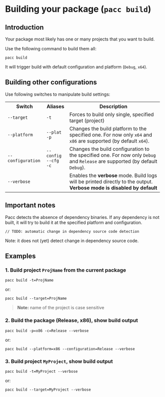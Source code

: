 # Building your package (`pacc build`)

## Introduction

Your package most likely has one or many projects that you want to build.

Use the following command to build them all:

```
pacc build
```

It will trigger build with default configuration and platform (`Debug`, `x64`).

## Building other configurations

Use following switches to manipulate build settings:

<table>
	<tr>
		<th>Switch</th>
		<th>Aliases</th>
		<th>Description</th>
	</tr>
	<tr>
		<td><code>--target</code></td>
		<td><code>-t</code></td>
		<td>Forces to build only single, specified target (project)</td>
	</tr>
	<tr>
		<td><code>--platform</code></td>
		<td><code>--plat</code><br><code>-p</code></td>
		<td>Changes the build platform to the specified one.
		For now only <code>x64</code> and <code>x86</code> are supported (by default <code>x64</code>).</td>
	</tr>
	<tr>
		<td><code>--configuration</code></td>
		<td><code>--config</code><br><code>--cfg</code><br><code>-c</code></td>
		<td>Changes the build configuration to the specified one. For now only <code>Debug</code> and <code>Release</code> are supported (by default <code>Debug</code>).</td>
	</tr>
	<tr>
		<td><code>--verbose</code></td>
		<td></td>
		<td>Enables the <b>verbose</b> mode. 
		Build logs will be printed directly to the output. <b>Verbose mode is disabled by default</b></td>
	</tr>
</table>

## Important notes

Pacc detects the absence of dependency binaries. If any dependency is not built, it will try to build it at the specified platform and configuration.

`// TODO: automatic change in dependency source code detection`

Note: it does not (yet) detect change in dependency source code.

## Examples


### 1. Build project `ProjName` from the current package

```
pacc build -t=ProjName
```

or:

```
pacc build --target=ProjName
```

> **Note:** name of the project is case sensitive

### 2. Build the package (Release, x86), show build output

```
pacc build -p=x86 -c=Release --verbose
```

or:

```
pacc build --platform=x86 --configuration=Release --verbose
```

### 3. Build project `MyProject`, show build output

```
pacc build -t=MyProject --verbose
```

or:

```
pacc build --target=MyProject --verbose
```